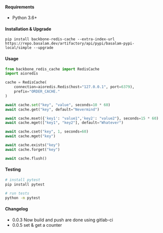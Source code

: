 #### Requirements

- Python 3.6+

#### Installation & Upgrade

```shell
pip install backbone-redis-cache --extra-index-url https://repo.basalam.dev/artifactory/api/pypi/basalam-pypi-local/simple --upgrade
```

#### Usage

```python
from backbone_redis_cache import RedisCache
import aioredis

cache = RedisCache(
    connection=aioredis.Redis(host="127.0.0.1", port=6379),
    prefix="ORDER_CACHE."
)

await cache.set("key", "value", seconds=10 * 60)
await cache.get("key", default="Nevermind")

await cache.mset({'key1': "value1",'key2': "value2"}, seconds=15 * 60)
await cache.mget(["key1", "key2"], default="Whatever")

await cache.cset("key", 1, seconds=60)
await cache.mget("key")

await cache.exists("key")
await cache.forget("key")

await cache.flush()
```

#### Testing

```bash
# install pytest
pip install pytest

# run tests
python -m pytest
```

#### Changelog
- 0.0.3 Now build and push are done using gitlab-ci
- 0.0.5 set & get a counter